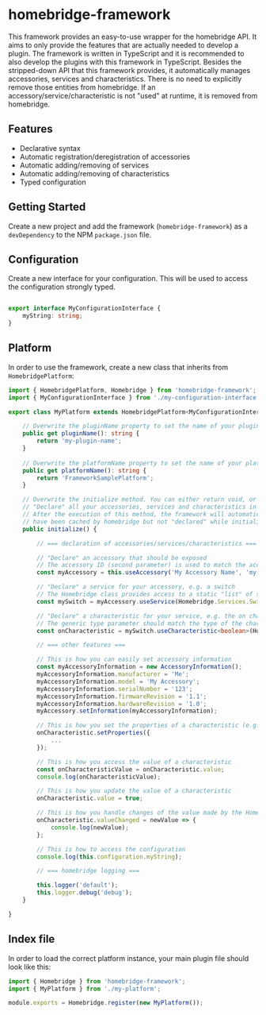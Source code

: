 # homebridge-framework

This framework provides an easy-to-use wrapper for the homebridge API. It aims to only provide the features that are actually needed to develop a plugin.
The framework is written in TypeScript and it is recommended to also develop the plugins with this framework in TypeScript.
Besides the stripped-down API that this framework provides, it automatically manages accessories, services and characteristics. There is no need to explicitly remove those entities from homebridge. If an accessory/service/characteristic is not "used" at runtime, it is removed from homebridge.

## Features

* Declarative syntax
* Automatic registration/deregistration of accessories
* Automatic adding/removing of services
* Automatic adding/removing of characteristics
* Typed configuration

## Getting Started

Create a new project and add the framework (`homebridge-framework`) as a `devDependency` to the NPM `package.json` file.

## Configuration

Create a new interface for your configuration. This will be used to access the configuration strongly typed.

```ts

export interface MyConfigurationInterface {
    myString: string;
}

```

## Platform

In order to use the framework, create a new class that inherits from `HomebridgePlatform`:

```ts
import { HomebridgePlatform, Homebridge } from 'homebridge-framework';
import { MyConfigurationInterface } from './my-configuration-interface';

export class MyPlatform extends HomebridgePlatform<MyConfigurationInterface> {

    // Overwrite the pluginName property to set the name of your plugin
    public get pluginName(): string {
        return 'my-plugin-name';
    }    
    
    // Overwrite the platformName property to set the name of your platform (used in the config.json file)
    public get platformName(): string {
        return 'FrameworkSamplePlatform';
    }

    // Overwrite the initialize method. You can either return void, or Promise<void> if you have asynchronous calls here.
    // "Declare" all your accessories, services and characteristics in this method. 
    // After the execution of this method, the framework will automatically remove all accessories/services/characteristics that
    // have been cached by homebridge but not "declared" while initialization.
    public initialize() {

        // === declaration of accessories/services/characteristics ===

        // "Declare" an accessory that should be exposed
        // The accessory ID (second parameter) is used to match the accessory from the cached accessories
        const myAccessory = this.useAccessory('My Accessory Name', 'my-accessory-id');

        // "Declare" a service for your accessory, e.g. a switch
        // The Homebridge class provides access to a static "list" of services
        const mySwitch = myAccessory.useService(Homebridge.Services.Switch, 'My Switch Name');

        // "Declare" a characteristic for your service, e.g. the on characteristic
        // The generic type parameter should match the type of the characteristic
        const onCharacteristic = mySwitch.useCharacteristic<boolean>(Homebridge.Characteristics.On);

        // === other features ===

        // This is how you can easily set accessory information
        const myAccessoryInformation = new AccessoryInformation();
        myAccessoryInformation.manufacturer = 'Me';
        myAccessoryInformation.model = 'My Accessory';
        myAccessoryInformation.serialNumber = '123';
        myAccessoryInformation.firmwareRevision = '1.1';
        myAccessoryInformation.hardwareRevision = '1.0';
        myAccessory.setInformation(myAccessoryInformation);

        // This is how you set the properties of a characteristic (e.g. need for thermostats to set minimum and maximum temperature)
        onCharacteristic.setProperties({
            ...
        });

        // This is how you access the value of a characteristic
        const onCharacteristicValue = onCharacteristic.value;
        console.log(onCharacteristicValue);

        // This is how you update the value of a characteristic
        onCharacteristic.value = true;

        // This is how you handle changes of the value made by the HomeKit user
        onCharacteristic.valueChanged = newValue => {
            console.log(newValue);
        };

        // This is how to access the configuration
        console.log(this.configuration.myString);

        // === homebridge logging ===

        this.logger('default');
        this.logger.debug('debug');
    }

}

```

## Index file

In order to load the correct platform instance, your main plugin file should look like this:

```ts
import { Homebridge } from 'homebridge-framework';
import { MyPlatform } from './my-platform';

module.exports = Homebridge.register(new MyPlatform());

```
